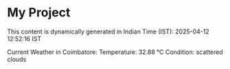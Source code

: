 # My Project

This content is dynamically generated in Indian Time (IST): 2025-04-12 12:52:16 IST


Current Weather in Coimbatore:
Temperature: 32.88 °C
Condition: scattered clouds
